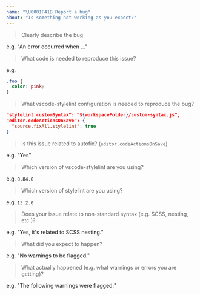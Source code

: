 ```yaml
---
name: "\U0001F41B Report a bug"
about: "Is something not working as you expect?"
---
```


<!-- Please answer the following. We close issues that don't. -->

> Clearly describe the bug

e.g. "An error occurred when ..."

> What code is needed to reproduce this issue?

e.g.

```css
.foo {
  color: pink;
}
```

> What vscode-stylelint configuration is needed to reproduce the bug?

```json
"stylelint.customSyntax": "${workspaceFolder}/custom-syntax.js",
"editor.codeActionsOnSave": {
  "source.fixAll.stylelint": true
}
```

> Is this issue related to autofix? (`editor.codeActionsOnSave`)

e.g. "Yes"

> Which version of vscode-stylelint are you using?

e.g. `0.84.0`

> Which version of stylelint are you using?

e.g. `13.2.0`

> Does your issue relate to non-standard syntax (e.g. SCSS, nesting, etc.)?

e.g. "Yes, it's related to SCSS nesting."

> What did you expect to happen?

e.g. "No warnings to be flagged."

> What actually happened (e.g. what warnings or errors you are getting)?

e.g. "The following warnings were flagged:"

<!-- If the bug can be reproduced using the stylelint CLI, e.g. `npx stylelint "src/**/*.css"`, please create the issue in the stylelint issue tracker (https://github.com/stylelint/stylelint/issues/new?template=REPORT_A_BUG.md) instead. -->
